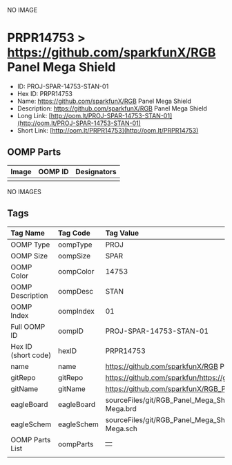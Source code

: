 


  
NO IMAGE  
# PRPR14753 > https://github.com/sparkfunX/RGB Panel Mega Shield

- ID: PROJ-SPAR-14753-STAN-01
- Hex ID: PRPR14753
- Name: https://github.com/sparkfunX/RGB Panel Mega Shield
- Description: https://github.com/sparkfunX/RGB Panel Mega Shield
- Long Link: [http://oom.lt/PROJ-SPAR-14753-STAN-01](http://oom.lt/PROJ-SPAR-14753-STAN-01)
- Short Link: [http://oom.lt/PRPR14753](http://oom.lt/PRPR14753)

## OOMP Parts
  

|Image|OOMP ID|Designators|
| :--- | :--- | :--- |
||||
  
NO IMAGES  
## Tags
  

|Tag Name|Tag Code|Tag Value|
| :--- | :--- | :--- |
|OOMP Type|oompType|PROJ|
|OOMP Size|oompSize|SPAR|
|OOMP Color|oompColor|14753|
|OOMP Description|oompDesc|STAN|
|OOMP Index|oompIndex|01|
|Full OOMP ID|oompID|PROJ-SPAR-14753-STAN-01|
|Hex ID (short code)|hexID|PRPR14753|
|name|name|https://github.com/sparkfunX/RGB Panel Mega Shield|
|gitRepo|gitRepo|https://github.com/sparkfun/https://github.com/sparkfunX/RGB_Panel_Mega_Shield|
|gitName|gitName|https://github.com/sparkfunX/RGB_Panel_Mega_Shield|
|eagleBoard|eagleBoard|sourceFiles/git/RGB_Panel_Mega_Shield/Hardware/RGB 32x64 Shield for Arduino Mega.brd|
|eagleSchem|eagleSchem|sourceFiles/git/RGB_Panel_Mega_Shield/Hardware/RGB 32x64 Shield for Arduino Mega.sch|
|OOMP Parts List|oompParts|<table><tr><td></td></tr></table>|
||||

